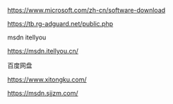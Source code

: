 https://www.microsoft.com/zh-cn/software-download

https://tb.rg-adguard.net/public.php



msdn itellyou

https://msdn.itellyou.cn/

百度网盘

https://www.xitongku.com/

https://msdn.sjjzm.com/
